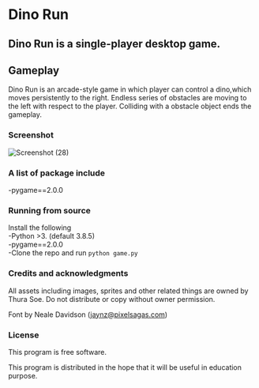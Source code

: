 # Dino Run

## Dino Run is a single-player desktop game.

## Gameplay
Dino Run is an arcade-style game in which player can control a dino,which moves persistently to the right. Endless series of obstacles are moving to the left with respect to the player. Colliding with a obstacle object ends the gameplay.

### Screenshot
![Screenshot (28)](https://user-images.githubusercontent.com/67702761/100114998-67707380-2ea0-11eb-8a76-49ffbb37edf2.png)

### A list of package include
-pygame==2.0.0

### Running from source
Install the following <br/>
-Python >3. (default 3.8.5) <br/>
-pygame==2.0.0 <br/>
-Clone the repo and run ```python game.py``` <br/>

### Credits and acknowledgments
All assets including images, sprites and other related things are owned by Thura Soe.
Do not distribute or copy without owner permission.

Font by Neale Davidson (jaynz@pixelsagas.com)

### License
This program is free software.

This program is distributed in the hope that it will be useful in education purpose.
